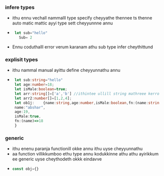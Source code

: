 ### infere types 
-  ithu ennu vechall nammalll type specify cheyyathe thennee ts thenne auto matic mattic ayyi type sett cheyyunnne annu
-  ``` typescript
    let sub="hello"
      Sub= 2 
   ```
- Ennu coduthalll error verum karanam athu sub type infer cheythittund

### explisit types
- ithu nammal manual ayittu define cheyyunnathu annu
-  ``` typescript
    let sub:string="hello"
    let age:number=18;
    let isMale:boolean=true;
    let arr:string[]=['a','b'] //ithintee ullill string mathreee kerrooo
    let arr2:number[]=[1,2,4];
    let ob1j:    {name:string,age:number,isMale:boolean,fn:(name:string)=>number}={
    name:"abshar",
    age:19,
    isMale:true,
    fn:(name)=>18
    }

   ```
### generic
- ithu enenu paranja functionill okke annu ithu uyse cheyyunnathu
- aa function villikkumboo ethu type annu kodukkinne athu athu ayirikkum ee generic uyse cheythodeth okkk eindavve
-  ``` typescript
   const obj={}
   ```



